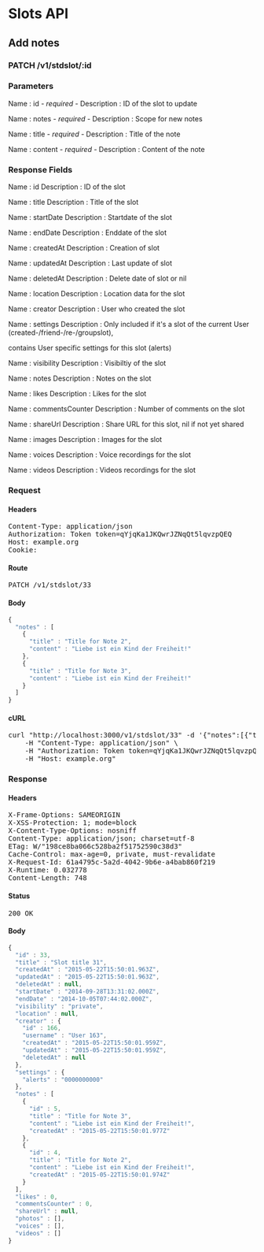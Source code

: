 # Slots API

## Add notes

### PATCH /v1/stdslot/:id

### Parameters

Name : id *- required -*
Description : ID of the slot to update

Name : notes *- required -*
Description : Scope for new notes

Name : title *- required -*
Description : Title of the note

Name : content *- required -*
Description : Content of the note


### Response Fields

Name : id
Description : ID of the slot

Name : title
Description : Title of the slot

Name : startDate
Description : Startdate of the slot

Name : endDate
Description : Enddate of the slot

Name : createdAt
Description : Creation of slot

Name : updatedAt
Description : Last update of slot

Name : deletedAt
Description : Delete date of slot or nil

Name : location
Description : Location data for the slot

Name : creator
Description : User who created the slot

Name : settings
Description : Only included if it&#39;s a slot of the current User (created-/friend-/re-/groupslot),

contains User specific settings for this slot (alerts)

Name : visibility
Description : Visibiltiy of the slot

Name : notes
Description : Notes on the slot

Name : likes
Description : Likes for the slot

Name : commentsCounter
Description : Number of comments on the slot

Name : shareUrl
Description : Share URL for this slot, nil if not yet shared

Name : images
Description : Images for the slot

Name : voices
Description : Voice recordings for the slot

Name : videos
Description : Videos recordings for the slot

### Request

#### Headers

<pre>Content-Type: application/json
Authorization: Token token=qYjqKa1JKQwrJZNqQt5lqvzpQEQ
Host: example.org
Cookie: </pre>

#### Route

<pre>PATCH /v1/stdslot/33</pre>

#### Body
```javascript
{
  "notes" : [
    {
      "title" : "Title for Note 2",
      "content" : "Liebe ist ein Kind der Freiheit!"
    },
    {
      "title" : "Title for Note 3",
      "content" : "Liebe ist ein Kind der Freiheit!"
    }
  ]
}
```


#### cURL

<pre class="request">curl &quot;http://localhost:3000/v1/stdslot/33&quot; -d &#39;{&quot;notes&quot;:[{&quot;title&quot;:&quot;Title for Note 2&quot;,&quot;content&quot;:&quot;Liebe ist ein Kind der Freiheit!&quot;},{&quot;title&quot;:&quot;Title for Note 3&quot;,&quot;content&quot;:&quot;Liebe ist ein Kind der Freiheit!&quot;}]}&#39; -X PATCH \
	-H &quot;Content-Type: application/json&quot; \
	-H &quot;Authorization: Token token=qYjqKa1JKQwrJZNqQt5lqvzpQEQ&quot; \
	-H &quot;Host: example.org&quot;</pre>

### Response

#### Headers

<pre>X-Frame-Options: SAMEORIGIN
X-XSS-Protection: 1; mode=block
X-Content-Type-Options: nosniff
Content-Type: application/json; charset=utf-8
ETag: W/&quot;198ce8ba066c528ba2f51752590c38d3&quot;
Cache-Control: max-age=0, private, must-revalidate
X-Request-Id: 61a4795c-5a2d-4042-9b6e-a4bab860f219
X-Runtime: 0.032778
Content-Length: 748</pre>

#### Status

<pre>200 OK</pre>

#### Body

```javascript
{
  "id" : 33,
  "title" : "Slot title 31",
  "createdAt" : "2015-05-22T15:50:01.963Z",
  "updatedAt" : "2015-05-22T15:50:01.963Z",
  "deletedAt" : null,
  "startDate" : "2014-09-28T13:31:02.000Z",
  "endDate" : "2014-10-05T07:44:02.000Z",
  "visibility" : "private",
  "location" : null,
  "creator" : {
    "id" : 166,
    "username" : "User 163",
    "createdAt" : "2015-05-22T15:50:01.959Z",
    "updatedAt" : "2015-05-22T15:50:01.959Z",
    "deletedAt" : null
  },
  "settings" : {
    "alerts" : "0000000000"
  },
  "notes" : [
    {
      "id" : 5,
      "title" : "Title for Note 3",
      "content" : "Liebe ist ein Kind der Freiheit!",
      "createdAt" : "2015-05-22T15:50:01.977Z"
    },
    {
      "id" : 4,
      "title" : "Title for Note 2",
      "content" : "Liebe ist ein Kind der Freiheit!",
      "createdAt" : "2015-05-22T15:50:01.974Z"
    }
  ],
  "likes" : 0,
  "commentsCounter" : 0,
  "shareUrl" : null,
  "photos" : [],
  "voices" : [],
  "videos" : []
}
```

